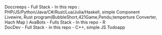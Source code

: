 Doccreeps - Full Stack - In this repo : PHP/JS/Python/Java/C#/Rust/Lua/Julia/Haskell, simple Component Livewire, Rust program(BubbleShort,421Game,Pendu,temperture Converter, Hach Map  )
AvaBots - Fulls Stack - In this repo - R  
DocDev - Full Stack - in this repo - C++, simple JS Todoapp
